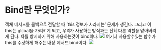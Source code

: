 # Bind란 무엇인가?
객체 메서드를 콜백으로 전달할 때 ’this 정보가 사라지는’ 문제가 생긴다.
그리고 이 this는 global을 가리키게 되고,
우리가 사용하는 방식과는 전혀 다른 역할을 맡아버리게 된다.
이를 방지하기 위해 사용하는것이 bind이다.
![](https://images.velog.io/images/pp8960/post/20015b42-ab63-43ab-a220-fff1668bbe0a/image.png)
여기서 사용할수있는 함수가 this를 수정하게 해주는 내장 메서드 bind이다.
![](https://images.velog.io/images/pp8960/post/606ca70a-6225-4ad6-a313-9f8faa07e669/image.png)
